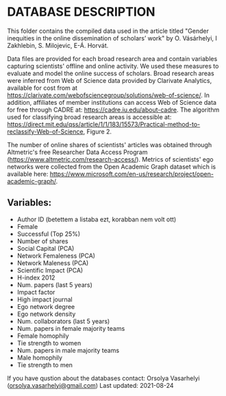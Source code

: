 # DATABASE DESCRIPTION


This folder contains the compiled data used in the article titled "Gender inequities in the online dissemination of scholars’ work" by O. Vásárhelyi, I Zakhlebin, S. Milojevic, E-Á. Horvát.


Data files are provided for each broad research area and contain variables capturing scientists' offline and online activity. We used these measures to evaluate and model the online success of scholars. Broad research areas were inferred from Web of Science data provided by Clarivate Analytics, available for cost from at https://clarivate.com/webofsciencegroup/solutions/web-of-science/. In addition, affiliates of member institutions can access Web of Science data for free through CADRE at: https://cadre.iu.edu/about-cadre. The algorithm used for classifying broad research areas is accessible at: https://direct.mit.edu/qss/article/1/1/183/15573/Practical-method-to-reclassify-Web-of-Science, Figure 2.

 
The number of online shares of scientists' articles was obtained through Altmetric's free Researcher Data Access Program (https://www.altmetric.com/research-access/). Metrics of scientists' ego networks were collected from the Open Academic Graph dataset which is available here: https://www.microsoft.com/en-us/research/project/open-academic-graph/.


## Variables:


- Author ID (betettem a listaba ezt, korabban nem volt ott)
- Female
- Successful (Top 25%)
- Number of shares
- Social Capital (PCA)
- Network Femaleness (PCA)
- Network Maleness (PCA)
- Scientific Impact (PCA)
- H-index 2012
- Num. papers (last 5 years)
- Impact factor
- High impact journal
- Ego network degree
- Ego network density
- Num. collaborators (last 5 years)
- Num. papers in female majority teams
- Female homophily
- Tie strength to women
- Num. papers in male majority teams
- Male homophily
- Tie strength to men


If you have qustion about the databases contact: 
Orsolya Vasarhelyi (orsolya.vasarhelyi@gmail.com)
Last updated: 2021-08-24
